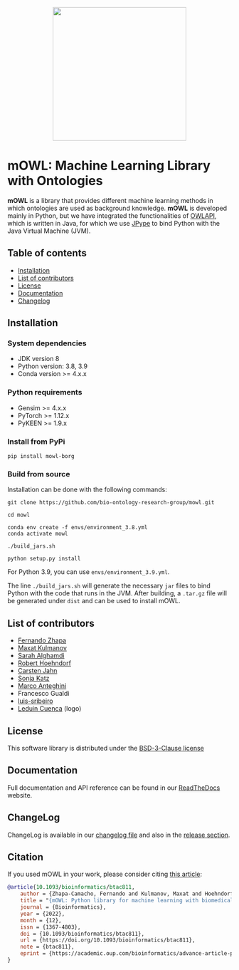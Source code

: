 <p align="center">
  <img src= "https://github.com/bio-ontology-research-group/mowl/blob/main/docs/source/mowl_black_background_colors_2048x2048px.png?raw=true" width="300"/>
</p>
  
# mOWL: Machine Learning Library with Ontologies

**mOWL** is a library that provides different machine learning methods in which ontologies are used as background knowledge. **mOWL** is developed 
mainly in Python, but we have integrated the functionalities of [OWLAPI](https://github.com/owlcs/owlapi), which is written in Java, for which we use [JPype](https://jpype.readthedocs.io/en/latest/) to bind Python with the Java Virtual Machine (JVM).


## Table of contents
  - [Installation](#installation)
  - [List of contributors](#list-of-contributors)
  - [License](#license)
  - [Documentation](#documentation)
  - [Changelog](#changelog)


## Installation

### System dependencies

  - JDK version 8
  - Python version: 3.8, 3.9
  - Conda version >= 4.x.x

### Python requirements

  - Gensim >= 4.x.x
  - PyTorch >= 1.12.x
  - PyKEEN >= 1.9.x

### Install from PyPi

```
pip install mowl-borg
```

### Build from source
Installation can be done with the following commands:

```
git clone https://github.com/bio-ontology-research-group/mowl.git

cd mowl

conda env create -f envs/environment_3.8.yml
conda activate mowl

./build_jars.sh

python setup.py install
```
For Python 3.9, you can use `envs/environment_3.9.yml`.

The line `./build_jars.sh` will generate the necessary `jar` files to bind Python with the code that runs in the JVM. After building, a ``.tar.gz`` file will be generated under `dist` and can be used to install mOWL.



## List of contributors
* [Fernando Zhapa](https://github.com/ferzcam)
* [Maxat Kulmanov](https://github.com/coolmaksat)
* [Sarah Alghamdi](https://github.com/smalghamdi)
* [Robert Hoehndorf](https://github.com/leechuck)
* [Carsten Jahn](https://github.com/carsten-jahn)
* [Sonja Katz](https://github.com/sonjakatz)
* [Marco Anteghini](https://github.com/MarcoAnteghini)
* Francesco Gualdi
* [luis-sribeiro](https://github.com/luis-sribeiro)
* [Leduin Cuenca](https://github.com/leduin) (logo)

## License
This software library is distributed under the [BSD-3-Clause license](https://github.com/bio-ontology-research-group/mowl/blob/main/LICENSE)

## Documentation
Full documentation and API reference can be found in our [ReadTheDocs](https://mowl.readthedocs.io/en/latest/index.html) website.

## ChangeLog
ChangeLog is available in our [changelog file](https://github.com/bio-ontology-research-group/mowl/blob/main/CHANGELOG.md) and also in the [release section](https://github.com/bio-ontology-research-group/mowl/releases/).

## Citation
If you used mOWL in your work, please consider citing [this article](https://doi.org/10.1093/bioinformatics/btac811):

```bibtex
@article{10.1093/bioinformatics/btac811,
    author = {Zhapa-Camacho, Fernando and Kulmanov, Maxat and Hoehndorf, Robert},
    title = "{mOWL: Python library for machine learning with biomedical ontologies}",
    journal = {Bioinformatics},
    year = {2022},
    month = {12},
    issn = {1367-4803},
    doi = {10.1093/bioinformatics/btac811},
    url = {https://doi.org/10.1093/bioinformatics/btac811},
    note = {btac811},
    eprint = {https://academic.oup.com/bioinformatics/advance-article-pdf/doi/10.1093/bioinformatics/btac811/48438324/btac811.pdf},
}
```
